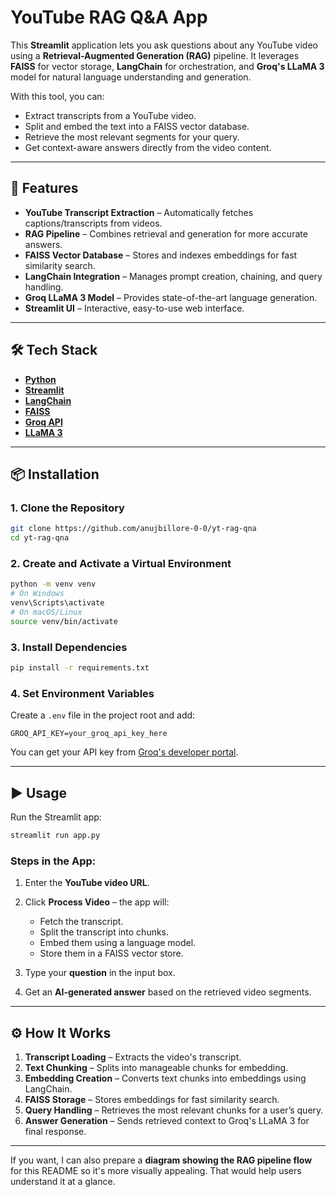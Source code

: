 # YouTube RAG Q\&A App

This **Streamlit** application lets you ask questions about any YouTube video using a **Retrieval-Augmented Generation (RAG)** pipeline.
It leverages **FAISS** for vector storage, **LangChain** for orchestration, and **Groq's LLaMA 3** model for natural language understanding and generation.

With this tool, you can:

* Extract transcripts from a YouTube video.
* Split and embed the text into a FAISS vector database.
* Retrieve the most relevant segments for your query.
* Get context-aware answers directly from the video content.

---

## 🚀 Features

* **YouTube Transcript Extraction** – Automatically fetches captions/transcripts from videos.
* **RAG Pipeline** – Combines retrieval and generation for more accurate answers.
* **FAISS Vector Database** – Stores and indexes embeddings for fast similarity search.
* **LangChain Integration** – Manages prompt creation, chaining, and query handling.
* **Groq LLaMA 3 Model** – Provides state-of-the-art language generation.
* **Streamlit UI** – Interactive, easy-to-use web interface.

---

## 🛠️ Tech Stack

* **[Python](https://www.python.org/)**
* **[Streamlit](https://streamlit.io/)**
* **[LangChain](https://www.langchain.com/)**
* **[FAISS](https://faiss.ai/)**
* **[Groq API](https://groq.com/)**
* **[LLaMA 3](https://ai.meta.com/llama/)**

---

## 📦 Installation

### 1. Clone the Repository

```bash
git clone https://github.com/anujbillore-0-0/yt-rag-qna
cd yt-rag-qna
```

### 2. Create and Activate a Virtual Environment

```bash
python -m venv venv
# On Windows
venv\Scripts\activate
# On macOS/Linux
source venv/bin/activate
```

### 3. Install Dependencies

```bash
pip install -r requirements.txt
```

### 4. Set Environment Variables

Create a `.env` file in the project root and add:

```env
GROQ_API_KEY=your_groq_api_key_here
```

You can get your API key from [Groq's developer portal](https://console.groq.com/).

---

## ▶️ Usage

Run the Streamlit app:

```bash
streamlit run app.py
```

### Steps in the App:

1. Enter the **YouTube video URL**.
2. Click **Process Video** – the app will:

   * Fetch the transcript.
   * Split the transcript into chunks.
   * Embed them using a language model.
   * Store them in a FAISS vector store.
3. Type your **question** in the input box.
4. Get an **AI-generated answer** based on the retrieved video segments.

---


## ⚙️ How It Works

1. **Transcript Loading** – Extracts the video's transcript.
2. **Text Chunking** – Splits into manageable chunks for embedding.
3. **Embedding Creation** – Converts text chunks into embeddings using LangChain.
4. **FAISS Storage** – Stores embeddings for fast similarity search.
5. **Query Handling** – Retrieves the most relevant chunks for a user’s query.
6. **Answer Generation** – Sends retrieved context to Groq's LLaMA 3 for final response.

---
If you want, I can also prepare a **diagram showing the RAG pipeline flow** for this README so it's more visually appealing. That would help users understand it at a glance.
